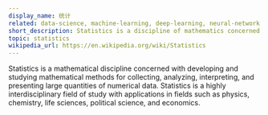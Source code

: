 ```yaml
---
display_name: 统计
related: data-science, machine-learning, deep-learning, neural-network
short_description: Statistics is a discipline of mathematics concerned with the collection and analysis of numerical data.
topic: statistics
wikipedia_url: https://en.wikipedia.org/wiki/Statistics
---
```

Statistics is a mathematical discipline concerned with developing and studying mathematical methods for collecting, analyzing, interpreting, and presenting large quantities of numerical data. Statistics is a highly interdisciplinary field of study with applications in fields such as physics, chemistry, life sciences, political science, and economics.

